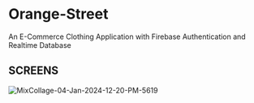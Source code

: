 # Orange-Street
An E-Commerce Clothing Application with Firebase Authentication and Realtime Database

## SCREENS

![MixCollage-04-Jan-2024-12-20-PM-5619](https://github.com/Asif-Faizal/OrangeStreet/assets/112123678/afeae423-ad68-40af-b18c-2f32f548c51f)

